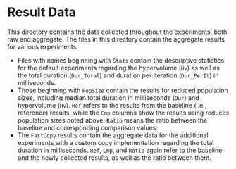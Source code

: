 # Result Data

This directory contains the data collected throughout the experiments, both raw and aggregate.
The files in this directory contain the aggregate results for various experiments:
- Files with names beginning with `Stats` contain the descriptive statistics for the default experiments regarding the hypervolume (`Hv`) as well as the total duration (`Dur_Total`) and duration per iteration (`Dur_PerIt`) in milliseconds.
- Those beginning with `PopSize` contain the results for reduced population sizes, including median total duration in milliseconds (`Dur`) and hypervolume (`Hv`).
  `Ref` refers to the results from the baseline (i.e., reference) results, while the `Cmp` columns show the results using reduces population sizes noted above.
  `Ratio` means the ratio between the baseline and corresponding comparison values.
- The `FastCopy` results contain the aggregate data for the additional experiments with a custom copy implementation regarding the total duration in milliseconds.
  `Ref`, `Cmp`, and `Ratio` again refer to the baseline and the newly collected results, as well as the ratio between them.
